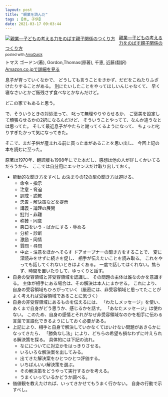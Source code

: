 ```yaml
---
layout: post
title: "親業を読んだ"
tags : [本, 子供]
date: 2021-03-17 09:03:44
---
```








<div class="AmaQuick-box" style="margin-bottom: 0px;"><div class="AmaQuick-image" style="float: left; margin: 0px 12px 1px 0px;"><a href="https://www.amazon.co.jp/dp/4479011137/?tag=tavi06-22" name="AmaQuicklink" target="_blank"><img src="https://m.media-amazon.com/images/I/51S83PNF10L._SL200_.jpg" alt="親業―子どもの考える力をのばす親子関係のつくり方" style="border: none;"/></a></div><div class="AmaQuick-info" style="margin-bottom: 10px; line-height: 120%"><div class="AmaQuick-name" style="margin-bottom: 10px; line-height: 120%"><a href="https://www.amazon.co.jp/dp/4479011137/?tag=tavi06-22" name="AmaQuicklink" target="_blank">親業―子どもの考える力をのばす親子関係のつくり方</a><div class="AmaQuick-powered-date" style="font-size: 80%; margin-top: 5px; line-height: 120%">posted with <a href="https://creazy.net/amazon_quick_affiliate" title="AmaQuick" target="_blank">AmaQuick</a></div></div><div class="AmaQuick-detail">トマス ゴードン(著), Gordon,Thomas(原著), 千恵, 近藤(翻訳)</div><div class="AmaQuick-sub-info" style="float: left;"><div class="AmaQuick-link" style="margin-top: 5px"><a href="https://www.amazon.co.jp/dp/4479011137/?tag=tavi06-22" name="AmaQuicklink" target="_blank">Amazon.co.jpで詳細を見る</a></div></div></div><div class="AmaQuick-footer" style="clear: left"></div></div>


息子が育っていくなかで、
どうしても言うことをきかず、だだをこねたりふざけたりすることがある。
別にたいしたことをやってほしいんじゃなくて、
早く寝なさいとかご飯残さず食べなとかなんだけど。

どこの家でもあると思う。

で、そういうときの対処法って、
叱って無理やりやらせるか、
ご褒美を設定して頑張らせるかの2択になるんだけど、
そういうことやってて、なんか違うなとは思ってた。
そして最近息子がやたらと謝ってくるようになって、
ちょっと叱りすぎたかって気になってきた。

そこで、まだ子供が産まれる前に買った本があることを思い出し、
今回上記の本を読むに至った。

原著は1970年、翻訳版も1998年にでた本だし、感想は他の人が詳しくかいてるだろうから、
ここでは自分用にエッセンスだけ取り出しておく。





* 能動的な聞き方をすべし
  お決まりの12の型の聞き方は避ける。
  * 命令・指示
  * 注意・脅迫
  * 訓戒・説教
  * 忠告・解決策などを提示
  * 講義・論理の展開
  * 批判・非難
  * 称賛・同意
  * 悪口をいう・ばかにする・辱める
  * 分析・診断
  * 激励・同情
  * 質問・尋問
  * 中止・注意をほかへそらす
  ドアオープナーの聞き方をすることで、
  変に深読みをせずに続きを促し、
  相手が伝えたいことを読み取る。
  これをやっても話してくれないときはよくある。
  一度で話してはくれない。焦らず、時間を置いたりして、ゆっくりと話す。
* 自身の受容領域と非受容領域を認識し、
  その問題の主体は誰なのかを意識する。
  主体が相手にある場合は、その解決は本人にまかせる。
  これにより、自身の受容領域もひろがっていく（厳密には、非受容領域と思ってたことがよく考えれば受容領域であることに気づく）
* 自身の非受容領域にあるものを伝えるには、
  「わたしメッセージ」を使い、あくまで自身がどう思うか、感じるかを話す。
  「あなたメッセージ」は使わない。
  このため、自身の感情とそれがなぜ非受容領域なのかを相手に伝わる言葉で言語化できるようにしておく必要がある。
* 上記により、相手と自身で解決していかなくてはいけない問題があきらかになってきたら、
  「勝負なし法」により、どちらの希望も損なわずに叶えられる解決策を探る。
  具体的には下記の流れ。
  * なにについてに対立かをはっきりさせる。
  * いろいろな解決案を出してみる。
  * 出てきた解決案をひとつひとつ評価する。
  * いちばんいい解決策を選ぶ。
  * その解決策をどうやって実行するかを考える。
  * うまくいっているかどうか調べる。
* 価値観を教えたければ、いってきかせてもうまく行かない。
  自身の行動で示すべし。










































